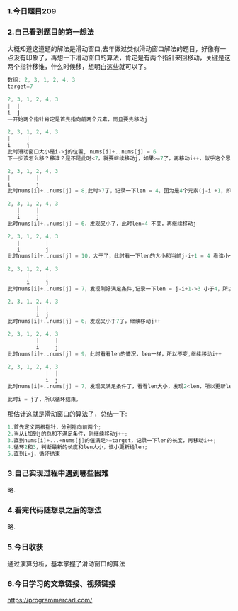 ### 1.今日题目209  
  
### 2.自己看到题目的第一想法   
大概知道这道题的解法是滑动窗口,去年做过类似滑动窗口解法的题目，好像有一点没有印象了，再想一下滑动窗口的算法，肯定是有两个指针来回移动，关键是这两个指针移谁，什么时候移，想明白这些就可以了。
```c  
数组: 2, 3, 1, 2, 4, 3
target=7 

2, 3, 1, 2, 4, 3
|  |
i  j
一开始两个指针肯定是首先指向前两个元素，而且要先移动j

2, 3, 1, 2, 4, 3
|     |
i     j
此时滑动窗口大小是i->j的位置, nums[i]+..nums[j] = 6 
下一步该怎么移？移谁？是不是此时<7，就要继续移动j，如果>=7了，再移动i++，似乎这个思路是对的

2, 3, 1, 2, 4, 3
|        |
i        j
此时nums[i]+..nums[j] = 8,此时>7了，记录一下len = 4，因为是4个元素(j-i +1，即3-0+1)，这个时候再移动i++

2, 3, 1, 2, 4, 3
   |     |
   i     j
此时nums[i]+..nums[j] = 6，发现又小了，此时len=4 不变，再继续移动j  

2, 3, 1, 2, 4, 3
   |        |
   i        j
此时nums[i]+..nums[j] = 10，大于了，此时看一下len的大小和当前j-i+1 = 4 看谁小一些，这里一样大，所以不变，继续移动i++

2, 3, 1, 2, 4, 3
      |     |
      i     j
此时nums[i]+..nums[j] = 7，发现刚好满足条件,记录一下len = j-i+1->3 小于4，所以更新len大小=3，此时继续移动i++

2, 3, 1, 2, 4, 3
         |  |
         i  j
此时nums[i]+..nums[j] = 6，发现又小于7了，继续移动j++

2, 3, 1, 2, 4, 3
         |     |
         i     j
此时nums[i]+..nums[j] = 9，此时看看len的情况，len一样，所以不变,继续移动i++

2, 3, 1, 2, 4, 3
            |  |
            i  j
此时nums[i]+..nums[j] = 7，发现又满足条件了，看看len大小，发现2<len，所以更新len = 2

此时i = j了，所以循环结束。
```  
那估计这就是滑动窗口的算法了，总结一下:  
```c  
1.首先定义两根指针，分别指向前两个;
2.当从i加到j的总和不满足条件，则继续移动j++;
3.直到nums[i]+...+nums[j]的值满足>=target，记录一下len的长度，再移动i++;
4.循环2和3，判断最新的长度和len大小，谁小更新给len;
5.直到i=j，循环结束
```  

### 3.自己实现过程中遇到哪些困难  
略.  
### 4.看完代码随想录之后的想法  
略.  
### 5.今日收获  
通过演算分析，基本掌握了滑动窗口的算法  

### 6.今日学习的文章链接、视频链接  
https://programmercarl.com/  

